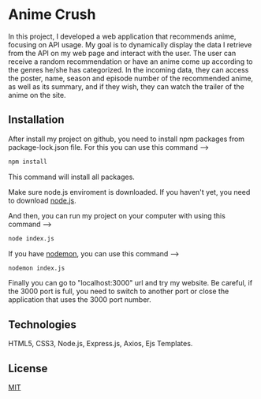# Anime Crush

In this project, I developed a web application that recommends anime, focusing on API usage. My goal is to dynamically display the data I retrieve from the API on my web page and interact with the user. The user can receive a random recommendation or have an anime come up according to the genres he/she has categorized. In the incoming data, they can access the poster, name, season and episode number of the recommended anime, as well as its summary, and if they wish, they can watch the trailer of the anime on the site.

## Installation

After install my project on github, you need to install npm packages from package-lock.json file. For this you can use this command -->

```bash
npm install
```
This command will install all packages.

Make sure node.js enviroment is downloaded. If you haven't yet, you need to download [node.js](https://nodejs.org/en/download/package-manager).

And then, you can run my project on your computer with using this command -->

```bash
node index.js
```
If you have [nodemon](https://www.npmjs.com/package/nodemon), you can use this command -->

```bash
nodemon index.js
```
Finally you can go to "localhost:3000" url and try my website. Be careful, if the 3000 port is full, you need to switch to another port or close the application that uses the 3000 port number.

## Technologies 
HTML5, CSS3, Node.js, Express.js, Axios, Ejs Templates.

## License

[MIT](https://choosealicense.com/licenses/mit/)